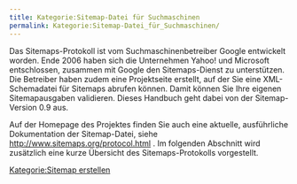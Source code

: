 ```yaml
---
title: Kategorie:Sitemap-Datei für Suchmaschinen
permalink: Kategorie:Sitemap-Datei_für_Suchmaschinen/
---
```


Das Sitemaps-Protokoll ist vom Suchmaschinenbetreiber Google entwickelt worden. Ende 2006 haben sich die Unternehmen Yahoo! und Microsoft entschlossen, zusammen mit Google den Sitemaps-Dienst zu unterstützen. Die Betreiber haben zudem eine Projektseite erstellt, auf der Sie eine XML-Schemadatei für Sitemaps abrufen können. Damit können Sie Ihre eigenen Sitemapausgaben validieren. Dieses Handbuch geht dabei von der Sitemap-Version 0.9 aus.

Auf der Homepage des Projektes finden Sie auch eine aktuelle, ausführliche Dokumentation der Sitemap-Datei, siehe <http://www.sitemaps.org/protocol.html> . Im folgenden Abschnitt wird zusätzlich eine kurze Übersicht des Sitemaps-Protokolls vorgestellt.

[Kategorie:Sitemap erstellen](export_de/Kategorie:Sitemap_erstellen )